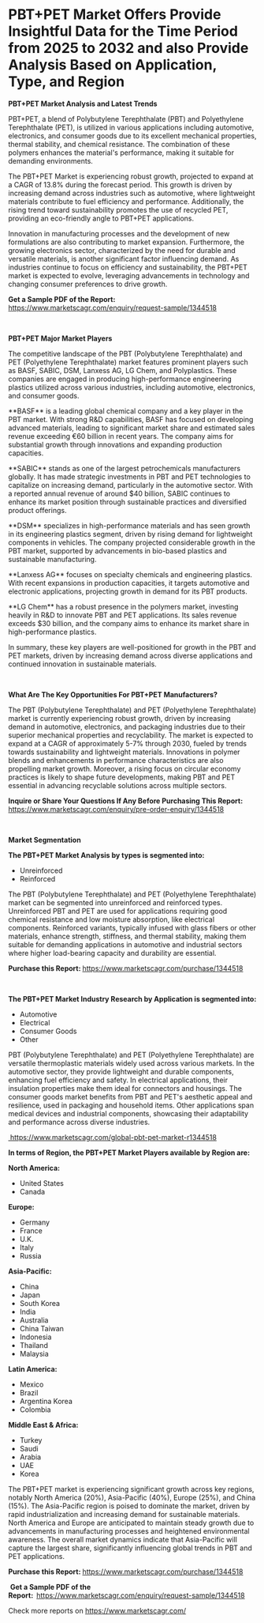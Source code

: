 <p><h1>PBT+PET Market Offers Provide Insightful Data for the Time Period from 2025 to 2032 and also Provide Analysis Based on Application, Type, and Region</h1></p><p><strong>PBT+PET Market Analysis and Latest Trends</strong></p>
<p><p>PBT+PET, a blend of Polybutylene Terephthalate (PBT) and Polyethylene Terephthalate (PET), is utilized in various applications including automotive, electronics, and consumer goods due to its excellent mechanical properties, thermal stability, and chemical resistance. The combination of these polymers enhances the material's performance, making it suitable for demanding environments.</p><p>The PBT+PET Market is experiencing robust growth, projected to expand at a CAGR of 13.8% during the forecast period. This growth is driven by increasing demand across industries such as automotive, where lightweight materials contribute to fuel efficiency and performance. Additionally, the rising trend toward sustainability promotes the use of recycled PET, providing an eco-friendly angle to PBT+PET applications.</p><p>Innovation in manufacturing processes and the development of new formulations are also contributing to market expansion. Furthermore, the growing electronics sector, characterized by the need for durable and versatile materials, is another significant factor influencing demand. As industries continue to focus on efficiency and sustainability, the PBT+PET market is expected to evolve, leveraging advancements in technology and changing consumer preferences to drive growth.</p></p>
<p><strong>Get a Sample PDF of the Report:&nbsp;</strong> <a href="https://www.marketscagr.com/enquiry/request-sample/1344518?utm_campaign=2650&utm_medium=2&utm_source=Github&utm_content=ia&utm_term=24032025&utm_id=pbtpet">https://www.marketscagr.com/enquiry/request-sample/1344518</a></p>
<p>&nbsp;</p>
<p><strong>PBT+PET Major Market Players</strong></p>
<p><p>The competitive landscape of the PBT (Polybutylene Terephthalate) and PET (Polyethylene Terephthalate) market features prominent players such as BASF, SABIC, DSM, Lanxess AG, LG Chem, and Polyplastics. These companies are engaged in producing high-performance engineering plastics utilized across various industries, including automotive, electronics, and consumer goods.</p><p>**BASF** is a leading global chemical company and a key player in the PBT market. With strong R&D capabilities, BASF has focused on developing advanced materials, leading to significant market share and estimated sales revenue exceeding €60 billion in recent years. The company aims for substantial growth through innovations and expanding production capacities.</p><p>**SABIC** stands as one of the largest petrochemicals manufacturers globally. It has made strategic investments in PBT and PET technologies to capitalize on increasing demand, particularly in the automotive sector. With a reported annual revenue of around $40 billion, SABIC continues to enhance its market position through sustainable practices and diversified product offerings.</p><p>**DSM** specializes in high-performance materials and has seen growth in its engineering plastics segment, driven by rising demand for lightweight components in vehicles. The company projected considerable growth in the PBT market, supported by advancements in bio-based plastics and sustainable manufacturing.</p><p>**Lanxess AG** focuses on specialty chemicals and engineering plastics. With recent expansions in production capacities, it targets automotive and electronic applications, projecting growth in demand for its PBT products.</p><p>**LG Chem** has a robust presence in the polymers market, investing heavily in R&D to innovate PBT and PET applications. Its sales revenue exceeds $30 billion, and the company aims to enhance its market share in high-performance plastics.</p><p>In summary, these key players are well-positioned for growth in the PBT and PET markets, driven by increasing demand across diverse applications and continued innovation in sustainable materials.</p></p>
<p>&nbsp;</p>
<p><strong>What Are The Key Opportunities For PBT+PET Manufacturers?</strong></p>
<p><p>The PBT (Polybutylene Terephthalate) and PET (Polyethylene Terephthalate) market is currently experiencing robust growth, driven by increasing demand in automotive, electronics, and packaging industries due to their superior mechanical properties and recyclability. The market is expected to expand at a CAGR of approximately 5-7% through 2030, fueled by trends towards sustainability and lightweight materials. Innovations in polymer blends and enhancements in performance characteristics are also propelling market growth. Moreover, a rising focus on circular economy practices is likely to shape future developments, making PBT and PET essential in advancing recyclable solutions across multiple sectors.</p></p>
<p><strong>Inquire or Share Your Questions If Any Before Purchasing This Report:</strong> <a href="https://www.marketscagr.com/enquiry/pre-order-enquiry/1344518?utm_campaign=2650&utm_medium=2&utm_source=Github&utm_content=ia&utm_term=24032025&utm_id=pbtpet">https://www.marketscagr.com/enquiry/pre-order-enquiry/1344518</a></p>
<p>&nbsp;</p>
<p><strong>Market Segmentation</strong></p>
<p><strong>The PBT+PET Market Analysis by types is segmented into:</strong></p>
<p><ul><li>Unreinforced</li><li>Reinforced</li></ul></p>
<p><p>The PBT (Polybutylene Terephthalate) and PET (Polyethylene Terephthalate) market can be segmented into unreinforced and reinforced types. Unreinforced PBT and PET are used for applications requiring good chemical resistance and low moisture absorption, like electrical components. Reinforced variants, typically infused with glass fibers or other materials, enhance strength, stiffness, and thermal stability, making them suitable for demanding applications in automotive and industrial sectors where higher load-bearing capacity and durability are essential.</p></p>
<p><strong>Purchase this Report:&nbsp;</strong><a href="https://www.marketscagr.com/purchase/1344518?utm_campaign=2650&utm_medium=2&utm_source=Github&utm_content=ia&utm_term=24032025&utm_id=pbtpet">https://www.marketscagr.com/purchase/1344518</a></p>
<p>&nbsp;</p>
<p><strong>The PBT+PET Market Industry Research by Application is segmented into:</strong></p>
<p><ul><li>Automotive</li><li>Electrical</li><li>Consumer Goods</li><li>Other</li></ul></p>
<p><p>PBT (Polybutylene Terephthalate) and PET (Polyethylene Terephthalate) are versatile thermoplastic materials widely used across various markets. In the automotive sector, they provide lightweight and durable components, enhancing fuel efficiency and safety. In electrical applications, their insulation properties make them ideal for connectors and housings. The consumer goods market benefits from PBT and PET's aesthetic appeal and resilience, used in packaging and household items. Other applications span medical devices and industrial components, showcasing their adaptability and performance across diverse industries.</p></p>
<p><a href="https://www.marketscagr.com/global-pbt-pet-market-r1344518?utm_campaign=2650&utm_medium=2&utm_source=Github&utm_content=ia&utm_term=24032025&utm_id=pbtpet">&nbsp;https://www.marketscagr.com/global-pbt-pet-market-r1344518</a></p>
<p><strong>In terms of Region, the PBT+PET Market Players available by Region are:</strong></p>
<p>
    <p> <strong> North America: </strong>
        <ul>
            <li>United States</li>
            <li>Canada</li>
        </ul>
        </p> 
    <p> <strong> Europe: </strong>
        <ul>
            <li>Germany</li>
            <li>France</li>
            <li>U.K.</li>
            <li>Italy</li>
            <li>Russia</li>
        </ul>
        </p> 
    <p> <strong> Asia-Pacific: </strong>
        <ul>
            <li>China</li>
            <li>Japan</li>
            <li>South Korea</li>
            <li>India</li>
            <li>Australia</li>
            <li>China Taiwan</li>
            <li>Indonesia</li>
            <li>Thailand</li>
            <li>Malaysia</li>
        </ul>
        </p> 
    <p> <strong> Latin America: </strong>
        <ul>
            <li>Mexico</li>
            <li>Brazil</li>
            <li>Argentina Korea</li>
            <li>Colombia</li>
        </ul>
        </p> 
    <p> <strong> Middle East & Africa: </strong>
        <ul>
            <li>Turkey</li>
            <li>Saudi</li>
            <li>Arabia</li>
            <li>UAE</li>
            <li>Korea</li>
        </ul>
    </p>
    </p>
<p><p>The PBT+PET market is experiencing significant growth across key regions, notably North America (20%), Asia-Pacific (40%), Europe (25%), and China (15%). The Asia-Pacific region is poised to dominate the market, driven by rapid industrialization and increasing demand for sustainable materials. North America and Europe are anticipated to maintain steady growth due to advancements in manufacturing processes and heightened environmental awareness. The overall market dynamics indicate that Asia-Pacific will capture the largest share, significantly influencing global trends in PBT and PET applications.</p></p>
<p><strong>Purchase this Report: </strong><a href="https://www.marketscagr.com/purchase/1344518?utm_campaign=2650&utm_medium=2&utm_source=Github&utm_content=ia&utm_term=24032025&utm_id=pbtpet">https://www.marketscagr.com/purchase/1344518</a></p>
<p>&nbsp;<strong>Get a Sample PDF of the Report:&nbsp;&nbsp;</strong><a href="https://www.marketscagr.com/enquiry/request-sample/1344518?utm_campaign=2650&utm_medium=2&utm_source=Github&utm_content=ia&utm_term=24032025&utm_id=pbtpet">https://www.marketscagr.com/enquiry/request-sample/1344518</a></p>
<p><strong></strong></p>
<p>Check more reports on <a href="https://www.marketscagr.com/?utm_campaign=2650&utm_medium=2&utm_source=Github&utm_content=ia&utm_term=24032025&utm_id=pbtpet">https://www.marketscagr.com/</a></p>